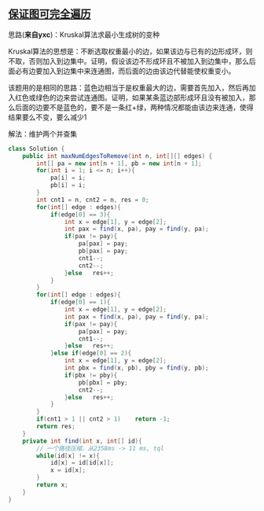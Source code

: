 ## [保证图可完全遍历](https://leetcode-cn.com/problems/remove-max-number-of-edges-to-keep-graph-fully-traversable/)

思路(**来自yxc**)：Kruskal算法求最小生成树的变种

Kruskal算法的思想是：不断选取权重最小的边，如果该边与已有的边形成环，则不取，否则加入到边集中。证明，假设该边不形成环且不被加入到边集中，那么后面必有边要加入到边集中来连通图，而后面的边由该边代替能使权重变小。

  该题用的是相同的思路：蓝色边相当于是权重最大的边，需要首先加入，然后再加入红色或绿色的边来尝试连通图。证明，如果某条蓝边部形成环且没有被加入，那么后面的边要不是蓝色的，要不是一条红+绿，两种情况都能由该边来连通，使得结果要么不变，要么减少1



解法：维护两个并查集

```java
class Solution {
    public int maxNumEdgesToRemove(int n, int[][] edges) {
        int[] pa = new int[n + 1], pb = new int[n + 1];
        for(int i = 1; i <= n; i++){
            pa[i] = i;
            pb[i] = i;
        }
        int cnt1 = n, cnt2 = n, res = 0;
        for(int[] edge : edges){
            if(edge[0] == 3){
                int x = edge[1], y = edge[2];
                int pax = find(x, pa), pay = find(y, pa);
                if(pax != pay){
                    pa[pax] = pay;
                    pb[pax] = pay;
                    cnt1--;
                    cnt2--;
                }else   res++;
            }
        }
        for(int[] edge : edges){
            if(edge[0] == 1){
                int x = edge[1], y = edge[2];
                int pax = find(x, pa), pay = find(y, pa);
                if(pax != pay){
                    pa[pax] = pay;
                    cnt1--;
                }else   res++;
            }else if(edge[0] == 2){
                int x = edge[1], y = edge[2];
                int pbx = find(x, pb), pby = find(y, pb);
                if(pbx != pby){
                    pb[pbx] = pby;
                    cnt2--;
                }else   res++;
            }
        }
        if(cnt1 > 1 || cnt2 > 1)    return -1;
        return res;
    }
    private int find(int x, int[] id){
        // 一个路径压缩，从2358ms -> 11 ms, tql
        while(id[x] != x){
            id[x] = id[id[x]];
            x = id[x];
        }
        return x;
    }
}
```

